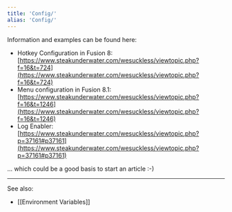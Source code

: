 ```yaml
---
title: 'Config/'
alias: 'Config/'
---
```


Information and examples can be found here:

-   Hotkey Configuration in Fusion 8: [https://www.steakunderwater.com/wesuckless/viewtopic.php?f=16&t=724](https://www.steakunderwater.com/wesuckless/viewtopic.php?f=16&t=724)
-   Menu configuration in Fusion 8.1: [https://www.steakunderwater.com/wesuckless/viewtopic.php?f=16&t=1246](https://www.steakunderwater.com/wesuckless/viewtopic.php?f=16&t=1246)
-   Log Enabler: [https://www.steakunderwater.com/wesuckless/viewtopic.php?p=37161#p37161](https://www.steakunderwater.com/wesuckless/viewtopic.php?p=37161#p37161)

... which could be a good basis to start an article :-)

-----

See also:
- [[Environment Variables]]

